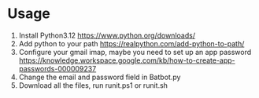 # Usage
1. Install Python3.12 https://www.python.org/downloads/
2. Add python to your path https://realpython.com/add-python-to-path/
3. Configure your gmail imap, maybe you need to set up an app password https://knowledge.workspace.google.com/kb/how-to-create-app-passwords-000009237
4. Change the email and password field in Batbot.py
6. Download all the files, run runit.ps1 or runit.sh
